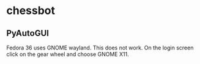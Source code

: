 # chessbot

## PyAutoGUI
Fedora 36 uses GNOME wayland.
This does not work. On the login screen click on the gear wheel and choose GNOME X11.

